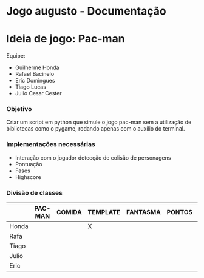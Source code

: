 # Jogo augusto - Documentação

# Ideia de jogo: Pac-man

Equipe:

- Guilherme Honda
- Rafael Bacinelo
- Eric Domingues
- Tiago Lucas
- Julio Cesar Cester

### Objetivo

Criar um script em python que simule o jogo pac-man sem a utilização de bibliotecas como o pygame, rodando apenas com o auxílio do terminal.

### Implementações necessárias

- Interação com o jogador detecção de colisão de personagens
- Pontuação
- Fases
- Highscore

### Divisão de classes

|  | PAC-MAN | COMIDA | TEMPLATE | FANTASMA | PONTOS | PONTUAÇÃO |
| --- | --- | --- | --- | --- | --- | --- |
| Honda |  |  |X|  |  |  |
| Rafa |  |  |  |  |  |  |
| Tiago |  |  |  |  |  |  |
| Julio |  |  |  |  |  |  |
| Eric |  |  |  |  |  |  |
